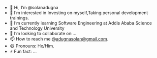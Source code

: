 - 👋 Hi, I’m @solanadugna
- 👀 I’m interested in Investing on myself,Taking personal development trainings.
- 🌱 I’m currently learning Software Engineering at Addis Ababa Science and Technology University 
- 💞️ I’m looking to collaborate on ...
- 📫 How to reach me @adugnasolan@gmail.com.
- 😄 Pronouns: He/Him.
- ⚡ Fun fact: ...

<!---
solanadugna/solanadugna is a ✨ special ✨ repository because its `README.md` (this file) appears on your GitHub profile.
You can click the Preview link to take a look at your changes.
--->
